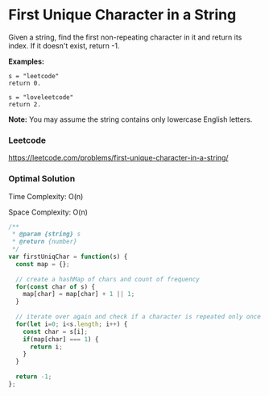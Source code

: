 # First Unique Character in a String

Given a string, find the first non-repeating character in it and return its index. If it doesn't exist, return -1.

**Examples:**

```
s = "leetcode"
return 0.

s = "loveleetcode"
return 2.
```

**Note:** You may assume the string contains only lowercase English letters.



### Leetcode

https://leetcode.com/problems/first-unique-character-in-a-string/



### Optimal Solution

Time Complexity: O(n)

Space Complexity: O(n)

```js
/**
 * @param {string} s
 * @return {number}
 */
var firstUniqChar = function(s) {
  const map = {};
  
  // create a hashMap of chars and count of frequency
  for(const char of s) {
    map[char] = map[char] + 1 || 1;
  }
  
  // iterate over again and check if a character is repeated only once
  for(let i=0; i<s.length; i++) {
    const char = s[i];
    if(map[char] === 1) {
      return i;
    }
  }
  
  return -1;
};
```
